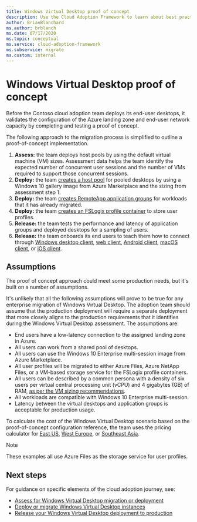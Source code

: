 ```yaml
---
title: Windows Virtual Desktop proof of concept
description: Use the Cloud Adoption Framework to learn about best practices for completing and testing a Windows Virtual Desktop proof of concept.
author: BrianBlanchard
ms.author: brblanch
ms.date: 07/17/2020
ms.topic: conceptual
ms.service: cloud-adoption-framework
ms.subservice: migrate
ms.custom: internal
---
```


<!-- cSpell:ignore FSLogix onboards remoteapp macos -->

# Windows Virtual Desktop proof of concept

Before the Contoso cloud adoption team deploys its end-user desktops, it validates the configuration of the Azure landing zone and end-user network capacity by completing and testing a proof of concept.

The following approach to the migration process is simplified to outline a proof-of-concept implementation.

1. **Assess:** the team deploys host pools by using the default virtual machine (VM) sizes. Assessment data helps the team identify the expected number of concurrent user sessions and the number of VMs required to support those concurrent sessions.
2. **Deploy:** the team [creates a host pool](/azure/virtual-desktop/create-host-pools-azure-marketplace) for pooled desktops by using a Windows 10 gallery image from Azure Marketplace and the sizing from assessment step 1.
3. **Deploy:** the team [creates RemoteApp application groups](/azure/virtual-desktop/manage-app-groups#create-a-remoteapp-group) for workloads that it has already migrated.
4. **Deploy:** the team [creates an FSLogix profile container](/azure/virtual-desktop/create-host-pools-user-profile) to store user profiles.
5. **Release:** the team tests the performance and latency of application groups and deployed desktops for a sampling of users.
6. **Release:** the team onboards its end users to teach them how to connect through [Windows desktop client](/azure/virtual-desktop/connect-windows-7-and-10), [web client](/azure/virtual-desktop/connect-web), [Android client](/azure/virtual-desktop/connect-android), [macOS client](/azure/virtual-desktop/connect-macos), or [iOS client](/azure/virtual-desktop/connect-ios).

## Assumptions

The proof of concept approach could meet some production needs, but it's built on a number of assumptions.

It's unlikely that all the following assumptions will prove to be true for any enterprise migration of Windows Virtual Desktop. The adoption team should assume that the production deployment will require a separate deployment that more closely aligns to the production requirements that it identifies during the Windows Virtual Desktop assessment. The assumptions are:

- End users have a low-latency connection to the assigned landing zone in Azure.
- All users can work from a shared pool of desktops.
- All users can use the Windows&nbsp;10 Enterprise multi-session image from Azure Marketplace.
- All user profiles will be migrated to either Azure Files, Azure NetApp Files, or a VM-based storage service for the FSLogix profile containers.
- All users can be described by a common persona with a density of six users per virtual central processing unit (vCPU) and 4&nbsp;gigabytes (GB) of RAM, [as per the VM sizing recommendations](/windows-server/remote/remote-desktop-services/virtual-machine-recs#multi-session-recommendations).
- All workloads are compatible with Windows&nbsp;10 Enterprise multi-session.
- Latency between the virtual desktops and application groups is acceptable for production usage.

To calculate the cost of the Windows Virtual Desktop scenario based on the proof-of-concept configuration reference, the team uses the pricing calculator for [East US](https://azure.com/e/448606254c9a44f88798892bb8e0ef3c), [West Europe](https://azure.com/e/61a376d5f5a641e8ac31d1884ade9e55), or [Southeast Asia](https://azure.com/e/7cf555068922461587d0aa99a476f926).
> [!NOTE]
> These examples all use Azure Files as the storage service for user profiles.

## Next steps

For guidance on specific elements of the cloud adoption journey, see:

- [Assess for Windows Virtual Desktop migration or deployment](./migrate-assess.md)
- [Deploy or migrate Windows Virtual Desktop instances](./migrate-deploy.md)
- [Release your Windows Virtual Desktop deployment to production](./migrate-release.md)
